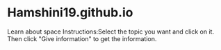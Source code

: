 # Hamshini19.github.io
Learn about space
Instructions:Select the topic you want and click on it. Then click "Give information" to get the information.
